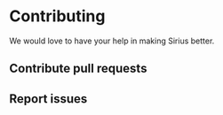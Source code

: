 # Contributing

We would love to have your help in making Sirius better.

## Contribute pull requests

## Report issues
